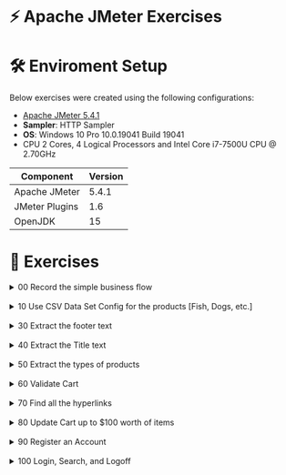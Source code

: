 # ⚡ Apache JMeter Exercises

# 🛠 Enviroment Setup

Below exercises were created using the following configurations:

- [Apache JMeter 5.4.1](https://jmeter.apache.org/)
- **Sampler**: HTTP Sampler
- **OS**: Windows 10 Pro 10.0.19041 Build 19041
- CPU 2 Cores, 4 Logical Processors and Intel Core i7-7500U CPU @ 2.70GHz

|   Component   |   Version |
|   ---------   |   ------- |
|   Apache JMeter   |   5.4.1  |
|   JMeter Plugins  |   1.6  |
|   OpenJDK         |   15 |

# 🏑 Exercises

<details>
    <summary>
    00 Record the simple business flow
    </summary>
<br/>
<div markdown="1">

- Start recording
- Launch [Pet Store](https://petstore.octoperf.com/actions/Catalog.action) application
- Click on `Fish`
- Click on the product ID
- Click on `Return to FISH`
- Stop recording
- Add a `View Results Tree` listener
- Run the test plan
- Go thru each sampler response data

</div>
</details><br/>

<details>
    <summary>
    10 Use CSV Data Set Config for the products [Fish, Dogs, etc.]
    </summary>
<br/>
<div markdown="1">

- Launch [Pet Store](https://petstore.octoperf.com/actions/Catalog.action) application
- Click on `Fish`

Use CSV Data Set Config for the products and then Replay.

Hint: `https://petstore.octoperf.com/actions/Catalog.action?viewCategory=&categoryId=<P_PRODUCTS>`

</div>
</details><br/>

<details>
    <summary>
    30 Extract the footer text
    </summary>
<br/>
<div markdown="1">

- Launch [Pet Store](https://petstore.octoperf.com/actions/Catalog.action) application
- Extract the footer text `www.mybatis.org` 

</div>
</details><br/>

<details>
    <summary>
    40 Extract the Title text
    </summary>
<br/>
<div markdown="1">

- Launch [Pet Store](https://petstore.octoperf.com/actions/Catalog.action) application
- Extract the title

Hint: Use `<title></title>` tags in `Boundary Extractor`

</div>
</details><br/>

<details>
    <summary>
    50 Extract the types of products
    </summary>
<br/>
<div markdown="1">

- Launch [Pet Store](https://petstore.octoperf.com/actions/Catalog.action) application
- Extract the types of products and its count

Hint: Use `href="/actions/Catalog.action?viewCategory=&categoryId=(.+?)"`

</div>
</details><br/>

<details>
    <summary>
    60 Validate Cart
    </summary>
<br/>
<div markdown="1">

- Launch [Pet Store](https://petstore.octoperf.com/actions/Catalog.action) application
- Click on the cart icon
- Validate the text `Your cart is empty.` and the cart total `$0.00`

</div>
</details><br/>

<details>
    <summary>
    70 Find all the hyperlinks
    </summary>
<br/>
<div markdown="1">

- Launch [Pet Store](https://petstore.octoperf.com/actions/Catalog.action) application
- Find all the hyperlinks
- Print them in the `Log Viewer`

</div>
</details><br/>

<details>
    <summary>
    80 Update Cart up to $100 worth of items
    </summary>
<br/>
<div markdown="1">

- Launch [Pet Store](https://petstore.octoperf.com/actions/Catalog.action) application
- Add items to the cart upto $100 worth

</div>
</details><br/>

<details>
    <summary>
    90 Register an Account
    </summary>
<br/>
<div markdown="1">

- Launch [Pet Store](https://petstore.octoperf.com/actions/Catalog.action) application
- Click on `Sign in`
- Click on `Register Now`
- Fill the mandatory details
- Click on `Save Account Information`
- Login with the credentials you created
- Logoff


</div>
</details><br/>

<details>
    <summary>
    100 Login, Search, and Logoff
    </summary>
<br/>
<div markdown="1">

- Launch [Pet Store](https://petstore.octoperf.com/actions/Catalog.action) application
- Click on `Sign in`
- Enter the credentials you created in previous exercise
- Perform a search for `ES`
- Click on `Search`
- Click on the product
- Click on `Sign Out`


</div>
</details><br/>

